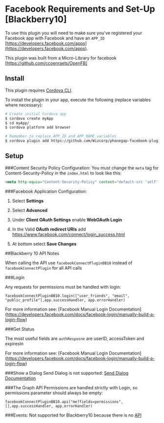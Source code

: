 # Facebook Requirements and Set-Up [Blackberry10]

To use this plugin you will need to make sure you've registered your Facebook app with Facebook and have an `APP_ID` [https://developers.facebook.com/apps](https://developers.facebook.com/apps).

This plugin was built from a Micro-Library for facebook [https://github.com/ccoenraets/OpenFB]

## Install

This plugin requires [Cordova CLI](http://cordova.apache.org/docs/en/4.0.0/guide_cli_index.md.html).

To install the plugin in your app, execute the following (replace variables where necessary):

```sh
# Create initial Cordova app
$ cordova create myApp
$ cd myApp/
$ cordova platform add browser

# Remember to replace APP_ID and APP_NAME variables
$ cordova plugin add https://github.com/Wizcorp/phonegap-facebook-plugin/ --variable APP_ID="123456789" --variable APP_NAME="myApplication"
```

## Setup

###Content Security Policy Configuration: 
You must change the `meta` tag for Content-Security-Policy in the `index.html` to look like this:

```html
<meta http-equiv="Content-Security-Policy" content="default-src 'self' data: gap: https://ssl.gstatic.com 'unsafe-eval'; style-src 'self' 'unsafe-inline'; media-src *; connect-src local: 'self' http://localhost:8472 https://graph.facebook.com/" >
```

###Facebook Application Configuration:
1. Select **Settings**

1. Select **Advanced**

1. Under **Client OAuth Settings** enable **WebOAuth Login**

1. In the Valid **OAuth redirect URIs** add https://www.facebook.com/connect/login_success.html

1. At bottom select **Save Changes**

##Blackberry 10 API Notes

When calling the API use `facebookConnectPluginBB10` instead of `facebookConnectPlugin` for all API calls

###Login

Any requests for permissions must be handled with login:
```
facebookConnectPluginBB10.login(["user_friends", "email", "public_profile"],app.successHandler, app.errorHandler)
```

For more information see: [Facebook Manual Login Documentation] (https://developers.facebook.com/docs/facebook-login/manually-build-a-login-flow)

###Get Status

The most useful fields are `authResposne` are userID, accessToken and expiresIn

For more information see: [Facebook Manual Login Documentation] (https://developers.facebook.com/docs/facebook-login/manually-build-a-login-flow)

###Show a Dialog
Send Dialog is not supported:  [Send Dialog Documentation](https://developers.facebook.com/docs/sharing/reference/send-dialog)

###The Graph API
Permissions are handled strictly with Login, so permissions parameter should always be empty:
```
facebookConnectPluginBB10.api("me?fields=permissions", [],app.successHandler, app.errorHandler)
```
###Events:
Not supported for Blackberry10 because there is no [API](https://developers.facebook.com/docs/app-events)

